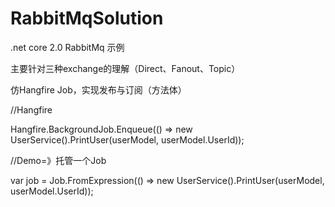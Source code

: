 # RabbitMqSolution
.net core 2.0 RabbitMq 示例

主要针对三种exchange的理解（Direct、Fanout、Topic）


仿Hangfire Job，实现发布与订阅（方法体）

//Hangfire

Hangfire.BackgroundJob.Enqueue(() => new UserService().PrintUser(userModel, userModel.UserId));

//Demo=》托管一个Job

var job = Job.FromExpression(() => new UserService().PrintUser(userModel, userModel.UserId));
